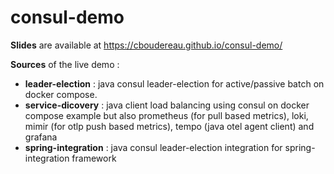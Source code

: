 # consul-demo
__Slides__ are available at https://cboudereau.github.io/consul-demo/

__Sources__ of the live demo : 
- __leader-election__ : java consul leader-election for active/passive batch on docker compose.
- __service-dicovery__ : java client load balancing using consul on docker compose example but also prometheus (for pull based metrics), loki, mimir (for otlp push based metrics), tempo (java otel agent client) and grafana
- __spring-integration__ : java consul leader-election integration for spring-integration framework
